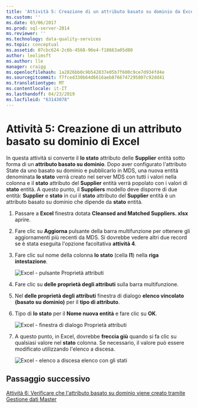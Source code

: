 ```yaml
---
title: 'Attività 5: Creazione di un attributo basato su dominio da Excel | Microsoft Docs'
ms.custom: ''
ms.date: 03/06/2017
ms.prod: sql-server-2014
ms.reviewer: ''
ms.technology: data-quality-services
ms.topic: conceptual
ms.assetid: 07cbc624-2c6b-4568-96e4-f18663a05d80
author: leolimsft
ms.author: lle
manager: craigg
ms.openlocfilehash: 1a2826bb0c9b542837e05b7f600c9ce7d934fd4e
ms.sourcegitcommit: f7fced330b64d6616aeb8766747295807c92dd41
ms.translationtype: MT
ms.contentlocale: it-IT
ms.lasthandoff: 04/23/2019
ms.locfileid: "63143078"
---
```

# <a name="task-5-creating-a-domain-based-attribute-from-excel"></a>Attività 5: Creazione di un attributo basato su dominio di Excel
  In questa attività si converte il **lo stato** attributo delle **Supplier** entità sotto forma di un **attributo basato su dominio**. Dopo aver configurato l'attributo State da uno basato su dominio e pubblicarlo in MDS, una nuova entità denominata **lo stato** verrà creato nel server MDS con tutti i valori nella colonna e il **stato** attributo del **Supplier** entità verrà popolato con i valori di **stato** entità. A questo punto, il **Suppliers** modello deve disporre di due entità: **Supplier** e **stato** in cui il **stato** attributo del **Supplier** entità è un attributo basato su dominio che dipende da **stato** entità.  
  
1.  Passare a **Excel** finestra dotata **Cleansed and Matched Suppliers. xlsx** aprire.  
  
2.  Fare clic su **Aggiorna** pulsante della barra multifunzione per ottenere gli aggiornamenti più recenti da MDS. Si dovrebbe vedere altri due record se è stata eseguita l'opzione facoltativa **attività 4**.  
  
3.  Fare clic sul nome della colonna **lo stato** (cella **I1**) nella **riga intestazione**.  
  
     ![Excel - pulsante Proprietà attributi](../../2014/tutorials/media/et-creatingadomainbasedattributefromexcel-01.jpg "Excel - pulsante Proprietà attributi")  
  
4.  Fare clic su **delle proprietà degli attributi** sulla barra multifunzione.  
  
5.  Nel **delle proprietà degli attributi** finestra di dialogo **elenco vincolato (basato su dominio)** per il **tipo di attributo**.  
  
6.  Tipo di **lo stato** per il **Nome nuova entità** e fare clic su **OK**.  
  
     ![Excel - finestra di dialogo Proprietà attributi](../../2014/tutorials/media/et-creatingadomainbasedattributefromexcel-02.jpg "Excel - finestra di dialogo Proprietà attributo")  
  
7.  A questo punto, in Excel, dovrebbe **freccia giù** quando si fa clic su qualsiasi valore nel **stato** colonna. Se necessario, il valore può essere modificato utilizzando l'elenco a discesa.  
  
     ![Excel - elenco a discesa elenco con gli stati](../../2014/tutorials/media/et-creatingadomainbasedattributefromexcel-03.jpg "Excel - elenco a discesa elenco con gli Stati")  
  
## <a name="next-step"></a>Passaggio successivo  
 [Attività 6: Verificare che l'attributo basato su dominio viene creato tramite Gestione dati Master](../../2014/tutorials/task-6-verify-domain-based-attribute-master-data-manager.md)  
  
  
